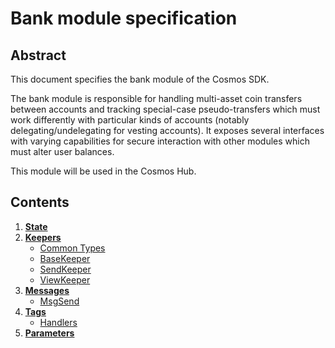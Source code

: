 # Bank module specification

## Abstract

This document specifies the bank module of the Cosmos SDK.

The bank module is responsible for handling multi-asset coin transfers between
accounts and tracking special-case pseudo-transfers which must work differently
with particular kinds of accounts (notably delegating/undelegating for vesting
accounts). It exposes several interfaces with varying capabilities for secure
interaction with other modules which must alter user balances.

This module will be used in the Cosmos Hub.

## Contents

1. **[State](01_state.md)**
2. **[Keepers](02_keepers.md)**
    - [Common Types](02_keepers.md#common-types)
    - [BaseKeeper](02_keepers.md#basekeeper)
    - [SendKeeper](02_keepers.md#sendkeeper)
    - [ViewKeeper](02_keepers.md#viewkeeper)
3. **[Messages](03_messages.md)**
    - [MsgSend](03_messages.md#msgsend)
4. **[Tags](04_tags.md)**
    - [Handlers](04_tags.md#handlers)
5. **[Parameters](05_params.md)**
